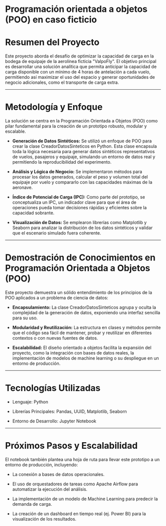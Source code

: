 # Programación orientada a objetos (POO) en caso ficticio

# Resumen del Proyecto
Este proyecto aborda el desafío de optimizar la capacidad de carga en la bodega de equipaje de la aerolínea ficticia "ValpoFly". El objetivo principal es desarrollar una solución analítica que permita anticipar la capacidad de carga disponible con un mínimo de 4 horas de antelación a cada vuelo, permitiendo así maximizar el uso del espacio y generar oportunidades de negocio adicionales, como el transporte de carga extra.

---

# Metodología y Enfoque
La solución se centra en la Programación Orientada a Objetos (POO) como pilar fundamental para la creación de un prototipo robusto, modular y escalable.

  - **Generación de Datos Sintéticos:** Se utilizó un enfoque de POO para crear la clase CreadorDatosSinteticos en Python. Esta clase encapsula toda la lógica necesaria para generar datos sintéticos representativos de vuelos, pasajeros y equipaje, simulando un entorno de datos real y permitiendo la reproducibilidad del experimento.

  - **Análisis y Lógica de Negocio:** Se implementaron métodos para procesar los datos generados, calcular el peso y volumen total del equipaje por vuelo y compararlo con las capacidades máximas de la aeronave.

  - **Índice de Potencial de Carga (IPC):** Como parte del prototipo, se conceptualiza un IPC, un indicador clave para que el área de operaciones pueda tomar decisiones rápidas y eficientes sobre la capacidad sobrante.

  - **Visualización de Datos:** Se emplearon librerías como Matplotlib y Seaborn para analizar la distribución de los datos sintéticos y validar que el escenario simulado fuera coherente.

---

# Demostración de Conocimientos en Programación Orientada a Objetos (POO)
Este proyecto demuestra un sólido entendimiento de los principios de la POO aplicados a un problema de ciencia de datos:

  - **Encapsulamiento:** La clase CreadorDatosSinteticos agrupa y oculta la complejidad de la generación de datos, exponiendo una interfaz sencilla para su uso.

  - **Modularidad y Reutilización:** La estructura en clases y métodos permite que el código sea fácil de mantener, probar y reutilizar en diferentes contextos o con nuevas fuentes de datos.

  - **Escalabilidad:** El diseño orientado a objetos facilita la expansión del proyecto, como la integración con bases de datos reales, la implementación de modelos de machine learning o su despliegue en un entorno de producción.

---

# Tecnologías Utilizadas
- Lenguaje: Python

- Librerías Principales: Pandas, UUID, Matplotlib, Seaborn

- Entorno de Desarrollo: Jupyter Notebook

---

# Próximos Pasos y Escalabilidad
El notebook también plantea una hoja de ruta para llevar este prototipo a un entorno de producción, incluyendo:

- La conexión a bases de datos operacionales.

- El uso de orquestadores de tareas como Apache Airflow para automatizar la ejecución del análisis.

- La implementación de un modelo de Machine Learning para predecir la demanda de carga.

- La creación de un dashboard en tiempo real (ej. Power BI) para la visualización de los resultados.
